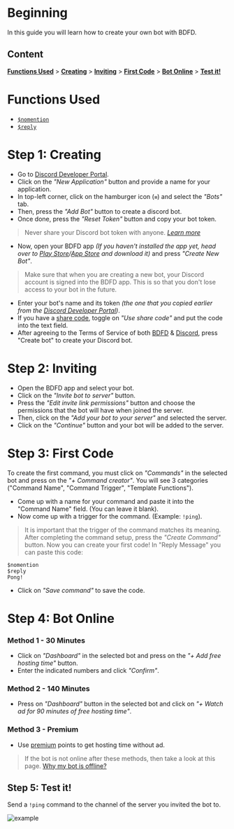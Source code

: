 # Beginning
In this guide you will learn how to create your own bot with BDFD.

## Content
[**Functions Used**](#functions-used) > [**Creating**](#step-1-creating) > [**Inviting**](#step-2-inviting) > [**First Code**](#step-3-first-code) > [**Bot Online**](#step-4-bot-online) > [**Test it!**](#step-5-test-it)

# Functions Used
- [`$nomention`](../../../../bdscript/nomention.md)
- [`$reply`](../../../../bdscript/reply.md)

# Step 1: Creating
- Go to [Discord Developer Portal](https://discord.com/developers/applications).
- Click on the *"New Application"* button and provide a name for your application.
- In top-left corner, click on the hamburger icon (`≡`) and select the *"Bots"* tab.
- Then, press the *"Add Bot"* button to create a discord bot.
- Once done, press the *"Reset Token"* button and copy your bot token.
> Never share your Discord bot token with anyone. *[Learn more](../../resources/security.md#sharing-tokens)*
- Now, open your BDFD app *(If you haven't installed the app yet, head over to [Play Store](https://play.google.com/store/apps/details?id=com.jakubtomana.discordbotdesinger)/[App Store](https://apps.apple.com/app/bot-designer-for-discord/id1495536477) and download it)* and press *"Create New Bot"*.
> Make sure that when you are creating a new bot, your Discord account is signed into the BDFD app. This is so that you don't lose access to your bot in the future.
- Enter your bot's name and its token *(the one that you copied earlier from the [Discord Developer Portal](https://discord.com/developers/applications))*.
- If you have a [share code](../other/sharecode.md), toggle on *"Use share code"* and put the code into the text field.
- After agreeing to the Terms of Service of both [BDFD](../terms.md) & [Discord](https://discord.com/terms), press "Create bot" to create your Discord bot.

# Step 2: Inviting
- Open the BDFD app and select your bot.
- Click on the *"Invite bot to server"* button.
- Press the *"Edit invite link permissions"* button and choose the permissions that the bot will have when joined the server.
- Then, click on the *"Add your bot to your server"* and selected the server.
- Click on the *"Continue"* button and your bot will be added to the server.

# Step 3: First Code
To create the first command, you must click on *"Commands"* in the selected bot and press on the *"+ Command creator"*.
You will see 3 categories ("Command Name", "Command Trigger", "Template Functions").
- Come up with a name for your command and paste it into the "Command  Name" field. (You can leave it blank).
- Now come up with a trigger for the command. (Example: `!ping`).
> It is important that the trigger of the command matches its meaning.
After completing the command setup, press the *"Create Command"* button. Now you can create your first code!
In "Reply Message" you can paste this code:
```
$nomention
$reply
Pong!
```
- Click on *"Save command"* to save the code.

# Step 4: Bot Online
### Method 1 - 30 Minutes
- Click on *"Dashboard"* in the selected bot and press on the *"+ Add free hosting time"* button.
- Enter the indicated numbers and click *"Confirm"*.
### Method 2 - 140 Minutes
- Press on *"Dashboard"* button in the selected bot and click on *"+ Watch ad for 90 minutes of free hosting time"*.
### Method 3 - Premium
- Use [premium](../../premium/introduction.md#purchasing-premium-points) points to get hosting time without ad.
> If the bot is not online after these methods, then take a look at this page. [Why my bot is offline?](../../resources/troubleshooting.md#the-bot-is-offline)

## Step 5: Test it!
Send a `!ping` command to the channel of the server you invited the bot to.

![example](https://github.com/Rainb0wKey/bdfd-wiki/assets/113303649/5a5eca33-6c2b-4e46-8283-a6312462f6f5)
